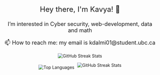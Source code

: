 <!-- Center-aligned text with increased font size -->
<p align="center" style="font-size: 24px;">Hey there, I'm Kavya! 👋</p>

<!-- Center-aligned text with increased font size -->
<p align="center" style="font-size: 18px;">I’m interested in Cyber security, web-development, data and math</p>

<!-- Center-aligned text with increased font size -->
<p align="center" style="font-size: 18px;">📫 How to reach me: my email is kdalmi01@student.ubc.ca</p>


<!-- Center-aligned GitHub streak stats -->
<p align="center">
  <img src="https://streak-stats.demolab.com/?user=KavyaDalmia&theme=radical" alt="GitHub Streak Stats">
</p>

<div align="center" style="display: flex; justify-content: center; align-items: center; gap: 10px;">
  <!-- First image -->
  <div>
    <img src="https://github-readme-stats.vercel.app/api/top-langs/?username=KavyaDalmia&theme=radical" alt="Top Languages">
  </div>
  <!-- Second image -->
  <div>
    <img src="https://streak-stats.demolab.com/?user=KavyaDalmia&theme=radical" alt="GitHub Streak Stats">
</p>
  </div>
</div>
<!---
KavyaDalmia/KavyaDalmia is a ✨ special ✨ repository because its `README.md` (this file) appears on your GitHub profile.
You can click the Preview link to take a look at your changes.
--->
